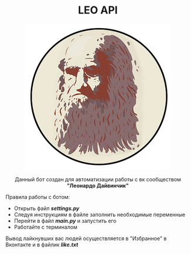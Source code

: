 <h1 align = 'center' ><b>LEO API</b></h1>
<p align = 'center'><img width="400" height="400"  src='logo.png'></p>
<p align = 'center'> Данный бот создан для автоматизации работы с вк сообществом <b>"Леонардо Дайвинчик"</b></p>
<p>Правила работы с ботом: 
    <ul>
        <li>Открыть файл <i><b>settings.py</b></i></li>
        <li>Следуя инструкциям в файле заполнить необходимые переменные</li>
        <li>Перейти в файл <i><b>main.py</b></i> и запустить его</li>
        <li>Работайте с терминалом</li>
        </ul>
</p>
<p>Вывод лайкнувших вас людей осуществляется в "Избранное" в Вконтакте и в файлик <i><b>like.txt</b></i></p>
